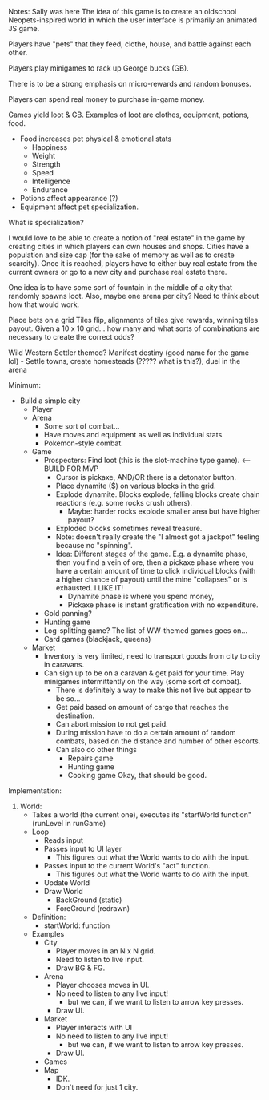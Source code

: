 Notes:
Sally was here
The idea of this game is to create an oldschool Neopets-inspired world in which the user interface is primarily an animated JS game.

Players have "pets" that they feed, clothe, house, and battle against each other.

Players play minigames to rack up George bucks (GB).

There is to be a strong emphasis on micro-rewards and random bonuses.

Players can spend real money to purchase in-game money.

Games yield loot & GB. Examples of loot are clothes, equipment, potions, food.
- Food increases pet physical & emotional stats
	- Happiness
	- Weight
	- Strength
	- Speed
	- Intelligence
	- Endurance
- Potions affect appearance (?)
- Equipment affect pet specialization.

What is specialization?

I would love to be able to create a notion of "real estate" in the game by creating cities in which players can own houses and shops.
Cities have a population and size cap (for the sake of memory as well as to create scarcity). Once it is reached, players have to either buy real estate from the current owners or go to a new city and purchase real estate there.

One idea is to have some sort of fountain in the middle of a city that randomly spawns loot. Also, maybe one arena per city? Need to think about how that would work.

Place bets on a grid
Tiles flip, alignments of tiles give rewards, winning tiles payout.
Given a 10 x 10 grid... how many and what sorts of combinations are necessary to create the correct odds?

Wild Western Settler themed? Manifest destiny (good name for the game lol)
	- Settle towns, create homesteads (????? what is this?), duel in the arena

Minimum:
- Build a simple city
	- Player
	- Arena
		- Some sort of combat...
		- Have moves and equipment as well as individual stats.
		- Pokemon-style combat.
	- Game
		- Prospecters: Find loot (this is the slot-machine type game). <-- BUILD FOR MVP
			- Cursor is pickaxe, AND/OR there is a detonator button.
			- Place dynamite ($) on various blocks in the grid.
			- Explode dynamite. Blocks explode, falling blocks create chain reactions (e.g. some rocks crush others).
				- Maybe: harder rocks explode smaller area but have higher payout?
			- Exploded blocks sometimes reveal treasure.
			- Note: doesn't really create the "I almost got a jackpot" feeling because no "spinning".
			- Idea: Different stages of the game. E.g. a dynamite phase, then you find a vein of ore, then a pickaxe phase where you have a certain amount of time to click individual blocks (with a higher chance of payout) until the mine "collapses" or is exhausted. I LIKE IT!
				- Dynamite phase is where you spend money,
				- Pickaxe phase is instant gratification with no expenditure.
		- Gold panning?
		- Hunting game
		- Log-splitting game? The list of WW-themed games goes on...
		- Card games (blackjack, queens)
	- Market
		- Inventory is very limited, need to transport goods from city to city in caravans.
		- Can sign up to be on a caravan & get paid for your time. Play minigames intermittently on the way (some sort of combat).
			- There is definitely a way to make this not live but appear to be so...
			- Get paid based on amount of cargo that reaches the destination.
			- Can abort mission to not get paid.
			- During mission have to do a certain amount of random combats, based on the distance and number of other escorts.
			- Can also do other things
				* Repairs game
				* Hunting game
				* Cooking game
Okay, that should be good.

Implementation:

1. World:
	- Takes a world (the current one), executes its "startWorld function" (runLevel in runGame)
	- Loop
		- Reads input
		- Passes input to UI layer
			- This figures out what the World wants to do with the input.
		- Passes input to the current World's "act" function.
			- This figures out what the World wants to do with the input.
		- Update World
		- Draw World
			- BackGround (static)
			- ForeGround (redrawn)
	- Definition:
		- startWorld: function
	- Examples
		- City
			- Player moves in an N x N grid.
			- Need to listen to live input.
			- Draw BG & FG.
		- Arena
			- Player chooses moves in UI.
			- No need to listen to any live input!
				* but we can, if we want to listen to arrow key presses.
			- Draw UI.
		- Market
			- Player interacts with UI
			- No need to listen to any live input!
				* but we can, if we want to listen to arrow key presses.
			- Draw UI.
		- Games
		- Map
			- IDK.
			- Don't need for just 1 city.